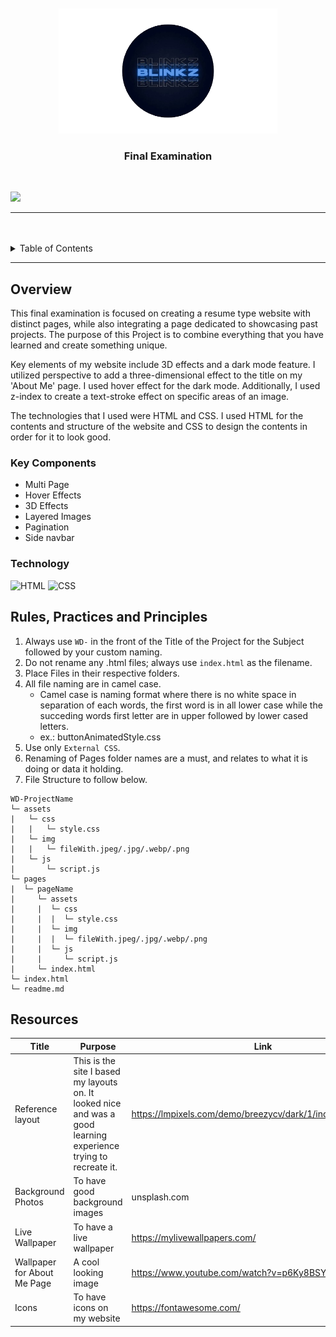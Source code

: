 <a name="readme-top">

<br/>

<br />
<div align="center">
  <a href="https://github.com/notblinkzzz/">
  <!-- TODO: If you want to add logo or banner you can add it here -->
    <img src="./assets/img/Untitled__2_-removebg-preview (1) (1).png" width="350" height="200">
  </a>
<!-- TODO: Change Title to the name of the title of your Project -->
  <h3 align="center">Final Examination</h3>
</div>
<!-- TODO: Make a short description -->
<div align="center">

</div>

<br />

<!-- TODO: Change the zyx-0314 into your github username  -->
<!-- TODO: Change the WD-Template-Project into the same name of your folder -->
![](https://visit-counter.vercel.app/counter.png?page=notblinkzzz/WD-Finals)

---

<br />
<br />

<!-- TODO: If you want to add more layers for your readme -->
<details>
  <summary>Table of Contents</summary>
  <ol>
    <li>
      <a href="#overview">Overview</a>
      <ol>
        <li>
          <a href="#key-components">Key Components</a>
        </li>
        <li>
          <a href="#technology">Technology</a>
        </li>
      </ol>
    </li>
    <li>
      <a href="#rule,-practices-and-principles">Rules, Practices and Principles</a>
    </li>
    <li>
      <a href="#resources">Resources</a>
    </li>
  </ol>
</details>

---

## Overview

<!-- TODO: To be changed -->
<!-- The following are just sample -->
This final examination is focused on creating a resume type website with distinct pages, while also integrating a page dedicated to showcasing past projects. The purpose of this Project is to combine everything that you have learned and create something unique.

Key elements of my website include 3D effects and a dark mode feature. I utilized perspective to add a three-dimensional effect to the title on my 'About Me' page. I used hover effect for the dark mode.
Additionally, I used z-index to create a text-stroke effect on specific areas of an image.

The technologies that I used were HTML and CSS. I used HTML for the contents and structure of the website and CSS to design the contents in order for it to look good.


### Key Components
<!-- TODO: List of Key Components -->
<!-- The following are just sample -->
- Multi Page
- Hover Effects
- 3D Effects
- Layered Images
- Pagination
- Side navbar

### Technology
<!-- TODO: List of Technology Used -->
![HTML](https://img.shields.io/badge/HTML-E34F26?style=for-the-badge&logo=html5&logoColor=white)
![CSS](https://img.shields.io/badge/CSS-1572B6?style=for-the-badge&logo=css3&logoColor=white)

## Rules, Practices and Principles
1. Always use `WD-` in the front of the Title of the Project for the Subject followed by your custom naming.
2. Do not rename any .html files; always use `index.html` as the filename.
3. Place Files in their respective folders.
4. All file naming are in camel case.
   - Camel case is naming format where there is no white space in separation of each words, the first word is in all lower case while the succeding words first letter are in upper followed by lower cased letters.
   - ex.: buttonAnimatedStyle.css
5. Use only `External CSS`.
6. Renaming of Pages folder names are a must, and relates to what it is doing or data it holding.
7. File Structure to follow below.

```
WD-ProjectName
└─ assets
|   └─ css
|   |   └─ style.css
|   └─ img
|   |   └─ fileWith.jpeg/.jpg/.webp/.png
|   └─ js
|       └─ script.js
└─ pages
|  └─ pageName
|     └─ assets
|     |  └─ css
|     |  |  └─ style.css
|     |  └─ img
|     |  |  └─ fileWith.jpeg/.jpg/.webp/.png
|     |  └─ js
|     |     └─ script.js
|     └─ index.html
└─ index.html
└─ readme.md
```

## Resources

<!-- TODO: Add References -->
| Title | Purpose | Link |
|-|-|-|
| Reference layout | This is the site I based my layouts on. It looked nice and was a good learning experience trying to recreate it. | https://lmpixels.com/demo/breezycv/dark/1/index.html#resume |
| Background Photos | To have good background images | unsplash.com |
| Live Wallpaper | To have a live wallpaper | https://mylivewallpapers.com/ |
| Wallpaper for About Me Page | A cool looking image | https://www.youtube.com/watch?v=p6Ky8BSYQM0&t=37s |
| Icons | To have icons on my website | https://fontawesome.com/ |
